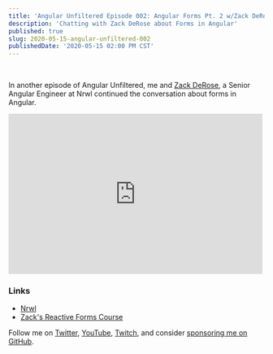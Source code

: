 ```yaml
---
title: 'Angular Unfiltered Episode 002: Angular Forms Pt. 2 w/Zack DeRose'
description: 'Chatting with Zack DeRose about Forms in Angular'
published: true
slug: 2020-05-15-angular-unfiltered-002
publishedDate: '2020-05-15 02:00 PM CST'
---
```


<br/>

In another episode of Angular Unfiltered, me and [Zack DeRose](https://twitter.com/zackderose), a Senior Angular Engineer at Nrwl continued the conversation about forms in Angular.

<div class="center">
  <iframe width="500" height="315" src="https://www.youtube.com/embed/FGg9E27KBtk" frameborder="0" allow="accelerometer; autoplay; encrypted-media; gyroscope; picture-in-picture" allowfullscreen></iframe>
</div>

### Links

- [Nrwl](https://nrwl.io)
- [Zack's Reactive Forms Course](https://nxplaybook.com/p/angular-reactive-forms)

Follow me on [Twitter](https://twitter.com/brandontroberts), [YouTube](https://youtube.com/brandonrobertsdev), [Twitch](https://twitch.tv/brandontroberts), and consider [sponsoring me on GitHub](https://github.com/sponsors/brandonroberts).
